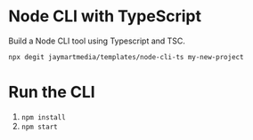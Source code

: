# Node CLI with TypeScript

Build a Node CLI tool using Typescript and TSC.

`npx degit jaymartmedia/templates/node-cli-ts my-new-project`

# Run the CLI

1. `npm install`
2. `npm start`